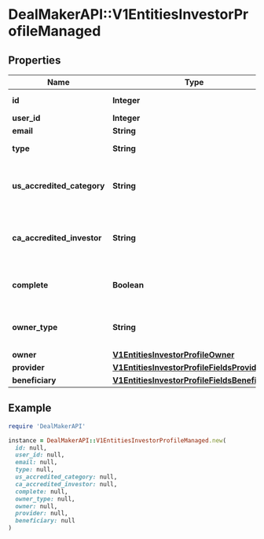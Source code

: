 # DealMakerAPI::V1EntitiesInvestorProfileManaged

## Properties

| Name | Type | Description | Notes |
| ---- | ---- | ----------- | ----- |
| **id** | **Integer** | Investor Profile id | [optional] |
| **user_id** | **Integer** | User id | [optional] |
| **email** | **String** | User email | [optional] |
| **type** | **String** | Investor Profile type | [optional] |
| **us_accredited_category** | **String** | The United States accredited investor information | [optional] |
| **ca_accredited_investor** | **String** | The Canadian accredited investor information | [optional] |
| **complete** | **Boolean** | To check if the profile is complete or not | [optional] |
| **owner_type** | **String** | Type of the investor profile owner | [optional] |
| **owner** | [**V1EntitiesInvestorProfileOwner**](V1EntitiesInvestorProfileOwner.md) |  | [optional] |
| **provider** | [**V1EntitiesInvestorProfileFieldsProvider**](V1EntitiesInvestorProfileFieldsProvider.md) |  | [optional] |
| **beneficiary** | [**V1EntitiesInvestorProfileFieldsBeneficiary**](V1EntitiesInvestorProfileFieldsBeneficiary.md) |  | [optional] |

## Example

```ruby
require 'DealMakerAPI'

instance = DealMakerAPI::V1EntitiesInvestorProfileManaged.new(
  id: null,
  user_id: null,
  email: null,
  type: null,
  us_accredited_category: null,
  ca_accredited_investor: null,
  complete: null,
  owner_type: null,
  owner: null,
  provider: null,
  beneficiary: null
)
```

